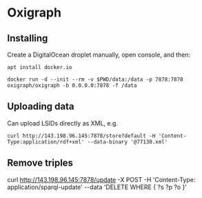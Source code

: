 # Oxigraph


## Installing

Create a DigitalOcean droplet manually, open console, and then:

```
apt install docker.io

docker run -d --init --rm -v $PWD/data:/data -p 7878:7878 oxigraph/oxigraph -b 0.0.0.0:7878 -f /data
```

## Uploading data

Can upload LSIDs directly as XML, e.g.

```
curl http://143.198.96.145:7878/store?default -H 'Content-Type:application/rdf+xml' --data-binary '@77130.xml'
```

## Remove triples

curl http://143.198.96.145:7878/update -X POST -H 'Content-Type: application/sparql-update' --data 'DELETE WHERE { ?s ?p ?o }' 
